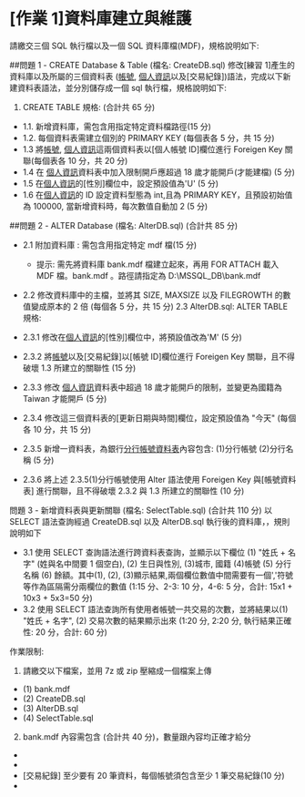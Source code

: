 # [作業 1]資料庫建立與維護

請繳交三個 SQL 執行檔以及一個 SQL 資料庫檔(MDF)，規格說明如下:

##問題 1 - CREATE Database & Table (檔名: CreateDB.sql)
修改[練習 1]產生的資料庫以及所屬的三個資料表 ([帳號], [個人資訊]以及[交易紀錄])語法，完成以下新建資料表語法，並分別儲存成一個 sql 執行檔，規格說明如下:

1.  CREATE TABLE 規格: (合計共 65 分)

- 1.1. 新增資料庫，需包含用指定特定資料檔路徑(15 分)
- 1.2. 每個資料表需建立個別的 PRIMARY KEY (每個表各 5 分，共 15 分)
- 1.3 將[帳號], [個人資訊]這兩個資料表以[個人帳號 ID]欄位進行 Foreigen Key 關聯(每個表各 10 分，共 20 分)
- 1.4 在 [個人資訊]資料表中加入限制開戶應超過 18 歲才能開戶(才能建檔) (5 分)
- 1.5 在[個人資訊]的[性別]欄位中，設定預設值為'U' (5 分)
- 1.6 在[個人資訊]的 ID 設定資料型態為 int,且為 PRIMARY KEY，且預設初始值為 100000, 當新增資料時，每次數值自動加 2 (5 分)

##問題 2 - ALTER Database (檔名: AlterDB.sql) (合計共 85 分)

- 2.1 附加資料庫 : 需包含用指定特定 mdf 檔(15 分)
  - 提示: 需先將資料庫 bank.mdf 檔建立起來，再用 FOR ATTACH 載入 MDF 檔。bank.mdf 。路徑請指定為 D:\MSSQL_DB\bank.mdf
- 2.2 修改資料庫中的主檔，並將其 SIZE, MAXSIZE 以及 FILEGROWTH 的數值變成原本的 2 倍 (每個各 5 分，共 15 分)
  2.3 AlterDB.sql: ALTER TABLE 規格:

- 2.3.1 修改在[個人資訊]的[性別]欄位中，將預設值改為'M' (5 分)
- 2.3.2 將[帳號]以及[交易紀錄]以[帳號 ID]欄位進行 Foreigen Key 關聯，且不得破壞 1.3 所建立的關聯性 (15 分)
- 2.3.3 修改 [個人資訊]資料表中超過 18 歲才能開戶的限制，並變更為國籍為 Taiwan 才能開戶 (5 分)
- 2.3.4 修改這三個資料表的[更新日期與時間]欄位，設定預設值為 "今天" (每個各 10 分，共 15 分)
- 2.3.5 新增一資料表，為銀行[分行帳號資料表]內容包含: (1)分行帳號 (2)分行名稱 (5 分)
- 2.3.6 將上述 2.3.5(1)分行帳號使用 Alter 語法使用 Foreigen Key 與[帳號資料表] 進行關聯，且不得破壞 2.3.2 與 1.3 所建立的關聯性 (10 分)

問題 3 - 新增資料表與更新關聯 (檔名: SelectTable.sql) (合計共 110 分)
以 SELECT 語法查詢經過 CreateDB.sql 以及 AlterDB.sql 執行後的資料庫，，規則說明如下

- 3.1 使用 SELECT 查詢語法進行跨資料表查詢，並顯示以下欄位 (1) "姓氏 + 名字" (姓與名中間要 1 個空白), (2) 生日與性別, (3)城市, 國籍 (4)帳號 (5) 分行名稱 (6) 餘額。其中(1), (2), (3)顯示結果,兩個欄位數值中間需要有一個','符號等作為區隔需分兩欄位的數值 (1:15 分、2-3: 10 分，4-6: 5 分，合計: 15x1 + 10x3 + 5x3=50 分)
- 3.2 使用 SELECT 語法查詢所有使用者帳號一共交易的次數，並將結果以(1) "姓氏 + 名字", (2) 交易次數的結果顯示出來 (1:20 分, 2:20 分, 執行結果正確性: 20 分，合計: 60 分)

作業限制:

1.  請繳交以下檔案，並用 7z 或 zip 壓縮成一個檔案上傳

- (1) bank.mdf
- (2) CreateDB.sql
- (3) AlterDB.sql
- (4) SelectTable.sql

2.  bank.mdf 內容需包含 (合計共 40 分)，數量跟內容均正確才給分

- [帳號]: 至少要有2人各1筆資料 "10分"
- [個人資訊]: 至少有5筆資料(10分)
- [交易紀錄] 至少要有 20 筆資料，每個帳號須包含至少 1 筆交易紀錄(10 分)
- [分行帳號資料表]: 至少要有3組分行資料(10分)
